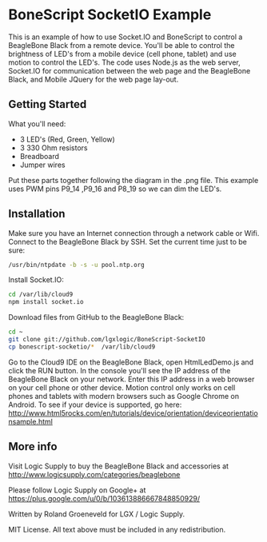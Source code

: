 BoneScript SocketIO Example
===========================

This is an example of how to use Socket.IO and BoneScript to control a BeagleBone Black from a remote device. You'll be able to control the brightness of LED's from a mobile device (cell phone, tablet) and use motion to control the LED's. The code uses Node.js as the web server, Socket.IO for communication between the web page and the BeagleBone Black, and Mobile JQuery for the web page lay-out.


Getting Started
---------------
What you'll need:
- 3 LED's (Red, Green, Yellow)
- 3 330 Ohm resistors
- Breadboard
- Jumper wires

Put these parts together following the diagram in the .png file. This example uses PWM pins P9_14 ,P9_16 and P8_19 so we can dim the LED's. 


Installation
------------
Make sure you have an Internet connection through a network cable or Wifi. Connect to the BeagleBone Black by SSH. Set the current time just to be sure:

````sh
/usr/bin/ntpdate -b -s -u pool.ntp.org
````

Install Socket.IO:

````sh
cd /var/lib/cloud9
npm install socket.io
````

Download files from GitHub to the BeagleBone Black:

````sh
cd ~
git clone git://github.com/lgxlogic/BoneScript-SocketIO
cp bonescript-socketio/*  /var/lib/cloud9
````

Go to the Cloud9 IDE on the BeagleBone Black, open HtmlLedDemo.js and click the RUN button. In the console you'll see the IP address of the BeagleBone Black on your network. Enter this IP address in a web browser on your cell phone or other device. Motion control only works on cell phones and tablets with modern browsers such as Google Chrome on Android. To see if your device is supported, go here: http://www.html5rocks.com/en/tutorials/device/orientation/deviceorientationsample.html


More info
---------
Visit Logic Supply to buy the BeagleBone Black and accessories at http://www.logicsupply.com/categories/beaglebone

Please follow Logic Supply on Google+ at https://plus.google.com/u/0/b/103613886667848850929/

Written by Roland Groeneveld for LGX / Logic Supply.

MIT License. All text above must be included in any redistribution.

